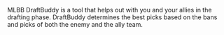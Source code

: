MLBB DraftBuddy is a tool that helps out with you and your allies in the drafting phase.
DraftBuddy determines the best picks based on the bans and picks of both the enemy and the ally team.
